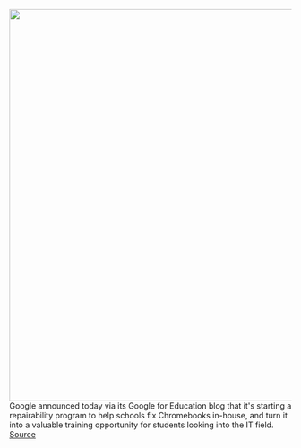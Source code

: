 <img src='https://cdn.vox-cdn.com/thumbor/UlnQNUD7pHaFJuamR1HIMOnhtyA=/0x0:1000x417/1200x800/filters:focal(420x129:580x289)/cdn.vox-cdn.com/uploads/chorus_image/image/70469147/003_ESU_Chromebook_Repair_Program_Blog_Hea.max_1000x1000.0.png' width='700px' /><br/>
Google announced today via its Google for Education blog that it's starting a repairability program to help schools fix Chromebooks in-house, and turn it into a valuable training opportunity for students looking into the IT field.
<a href='https://www.theverge.com/2022/2/3/22916352/google-chromebook-repair-program-for-education-vs-windows'> Source <a/>